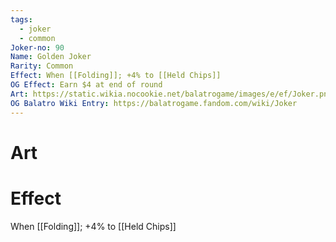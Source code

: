 ```yaml
---
tags:
  - joker
  - common
Joker-no: 90
Name: Golden Joker
Rarity: Common
Effect: When [[Folding]]; +4% to [[Held Chips]]
OG Effect: Earn $4 at end of round
Art: https://static.wikia.nocookie.net/balatrogame/images/e/ef/Joker.png/revision/latest?cb=20230925003651
OG Balatro Wiki Entry: https://balatrogame.fandom.com/wiki/Joker
---
```

# Art
# Effect
When [[Folding]]; +4% to [[Held Chips]]